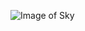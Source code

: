 ![Image of Sky](https://archziner.com/wp-content/uploads/2020/01/animated-mountain-landscape-aesthetic-lockscreen-mountains-in-the-backgorund-river-flowing-waterfall.jpg)
